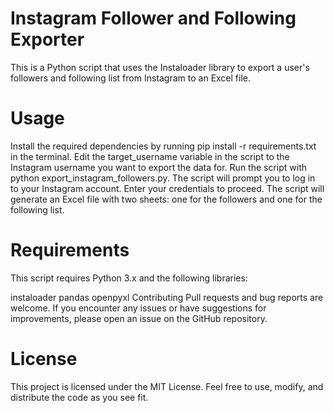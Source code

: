 # Instagram Follower and Following Exporter
This is a Python script that uses the Instaloader library to export a user's followers and following list from Instagram to an Excel file.

# Usage
Install the required dependencies by running pip install -r requirements.txt in the terminal.
Edit the target_username variable in the script to the Instagram username you want to export the data for.
Run the script with python export_instagram_followers.py.
The script will prompt you to log in to your Instagram account. Enter your credentials to proceed.
The script will generate an Excel file with two sheets: one for the followers and one for the following list.

# Requirements
This script requires Python 3.x and the following libraries:

instaloader
pandas
openpyxl
Contributing
Pull requests and bug reports are welcome. If you encounter any issues or have suggestions for improvements, please open an issue on the GitHub repository.

# License
This project is licensed under the MIT License. Feel free to use, modify, and distribute the code as you see fit.
